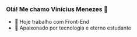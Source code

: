 ### Olá! Me chamo Vinícius Menezes 👋


- 🔭 Hoje trabalho com Front-End
- 🌱 Apaixonado por tecnologia e eterno estudante
